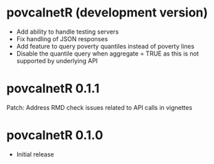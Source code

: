 # povcalnetR (development version)
* Add ability to handle testing servers
* Fix handling of JSON responses
* Add feature to query poverty quantiles instead of poverty lines
* Disable the quantile query when aggregate = TRUE as this is not supported by 
underlying API

# povcalnetR 0.1.1
Patch: Address RMD check issues related to API calls in vignettes

# povcalnetR 0.1.0

* Initial release
